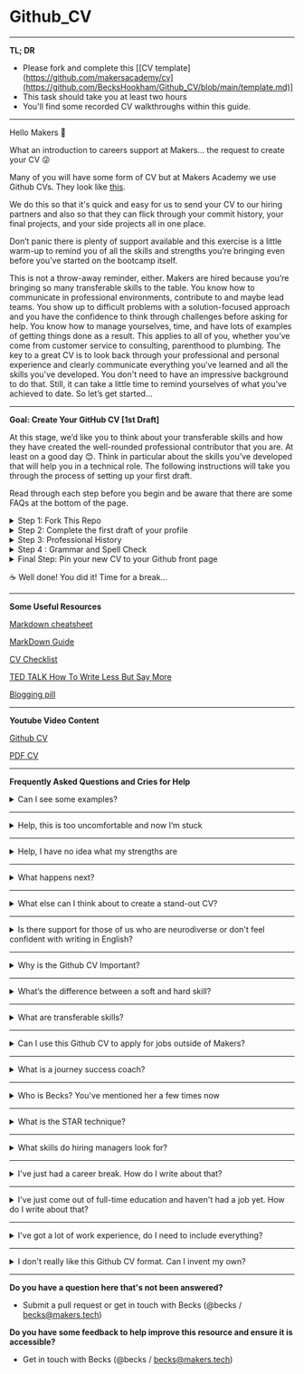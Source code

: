 # Github_CV


_________________________________________________________________________________________
**TL; DR**
* Please fork and complete this [[CV template](https://github.com/makersacademy/cv](https://github.com/BecksHookham/Github_CV/blob/main/template.md)]
* This task should take you at least two hours
* You'll find some recorded CV walkthroughs within this guide.
_________________________________________________________________________________________







Hello Makers 👋

What an introduction to careers support at Makers… the request to create your CV 😜

Many of you will have some form of CV but at Makers Academy we use Github CVs. They look like [this](https://github.com/JoshuaNg2332/cv).

We do this so that it's quick and easy for us to send your CV to our hiring partners and also so that they can flick through your commit history, your final projects, and your side projects all in one place.

Don’t panic there is plenty of support available and this exercise is a little warm-up to remind you of all the skills and strengths you’re bringing even before you’ve started on the bootcamp itself. 

This is not a throw-away reminder, either. Makers are hired because you’re bringing so many transferable skills to the table. You know how to communicate in professional environments, contribute to and maybe lead teams. You show up to difficult problems with a solution-focused approach and you have the confidence to think through challenges before asking for help. You know how to manage yourselves, time, and have lots of examples of getting things done as a result. This applies to all of you, whether you’ve come from customer service to consulting, parenthood to plumbing. The key to a great CV is to look back through your professional and personal experience and clearly communicate everything you've learned and all the skills you've developed. You don't need to have an impressive background to do that. Still, it can take a little time to remind yourselves of what you’ve achieved to date. So let’s get started…

__________________________________________________________________________________________________________________________________________________________
__Goal:  Create Your GitHub CV [1st Draft]__

At this stage, we’d like you to think about your transferable skills and how they have created the well-rounded professional contributor that you are. At least on a good day 😊. Think in particular about the skills you’ve developed that will help you in a technical role. The following instructions will take you through the process of setting up your first draft.

Read through each step before you begin and be aware that there are some FAQs at the bottom of the page.

<details>
<summary> Step 1: Fork This Repo </summary>
<br>

    https://github.com/makersacademy/cv

        Please don't rename the repo - leave it as /cv
  
</details>

<details>
<summary>Step 2: Complete the first draft of your profile</summary>
<br>

**In a concise summary, describe the key skills and experiences that evidence your strengths.**
  
  * What quantifiable skills and experience have you built up so far? Tell us about your professional and personal successes.
  * What has motivated you to go into software development? What first caught your interest? 
  * What are you interested in learning now?
  
 **Keep the following in mind when you’re writing your profile**


* How you start and how you end matters. Your profile can grab a reader’s attention and make them want to read on or do the total opposite.
* Make it clear that you are a software developer and include any special interests you have (it might be front-end or back-end). 
* Avoid "I am a teacher and aspiring software developer" turns of phrase. Claim your identity as a developer.
* Consider what you have to offer from day one and emphasise the value you can add. 

</details>

<details>
<summary>Step 3: Professional History</summary>
<br>

**Write up your professional history to date as you would in a traditional CV putting your most recent experience first and working back from there.**

For each role, write down the skills you’ve developed and the successes you’ve had and make them relevant to the skills required in a technical role.

This means we don’t want to see you copying and pasting content from CVs you’ve already written which is probably excellent if you want a job working in your previous industry. That is not why you’re here now is it?! 🫠
  
</details>

<details>
<summary>Step 4 :  Grammar and Spell Check</summary>
<br>
  
📝 Run it through [Grammerly](https://www.grammarly.com/) or another spellchecker.
  
📝 Read it out loud to yourself (if you need to take a breath before you finish a sentence, it’s too long).

📝 Ask someone to read it through for you. 
  
</details>

<details>
<summary>Final Step: Pin your new CV to your Github front page</summary>
<br>
  
There's a pin repo field at the top right of the screen.
  
</details>

☕ Well done! You did it! Time for a break...




__________________________________________________________________________________________________________________________________________________________

**Some Useful Resources**

[Markdown cheatsheet](http://nestacms.com/docs/creating-content/markdown-cheat-sheet)

[MarkDown Guide](https://www.markdownguide.org/)

[CV Checklist](https://github.com/makersacademy/pre_course/blob/main/cv/cv_checklist.md)

[TED TALK How To Write Less But Say More](https://www.youtube.com/watch?v=v6BmurUpiN0)

[Blogging pill](https://github.com/makersacademy/pre_course/blob/main/pills/blogging.md)

__________________________________________________________________________________________________________________________________________________________

**Youtube Video Content**

[Github CV](https://youtu.be/yaGK_PFYsvE)

[PDF CV](https://youtu.be/OURQcH2jaAs)
__________________________________________________________________________________________________________________________________________________________
**Frequently Asked Questions and Cries for Help**



<details>
<summary> Can I see some examples?</summary>
<br>

 
Sophie Gill https://github.com/soph-g/CV
  
Jason Wong: https://github.com/jasylwong/CV
  
Leo Xia https://github.com/LeoRoma/CV
  
Bart Biernat: https://github.com/fo0s/CV
  
Angela Wolff: https://github.com/Whatapalaver/CV
    
</details>

__________________________________________________________________________________________________________________________________________________________

<details>
<summary>Help, this is too uncomfortable and now I’m stuck</summary>
<br>

Regardless of your level of experience, writing a CV for a new industry can bring up a lot of uncomfortable emotions. Feelings of inadequacy and insecurity, thoughts of not having a “good enough” background or one that “ doesn’t make sense” are normal and you’re probably feeling these along with the rest of your cohort at the moment. Give yourself a little hug and move on.
  
Remember this is a first draft and a chance to gather your ideas and reflect on the past. Try writing notes or mindmaps before you commit to writing. If all else fails, just write a rubbish CV. You will have plenty of time to refactor and test it through your journey at Makers.

</details>

__________________________________________________________________________________________________________________________________________________________

<details>
<summary>Help, I have no idea what my strengths are</summary>
<br>

Again, this is a common feeling and your journey success coach will support you at the end of the course to build a Github CV you can feel proud of. However, there are some key ways that you can start to unblock yourself now.

⭐ Ask yourself if you’re feeling a bit down or low-energy today. If that’s the case, leave your CV for now and come back to it when you’re feeling a little better. 
    
⭐ Go for a walk and think about your career history. Moving your body like this can help you unlock connections you haven’t made yet.

⭐ Ask your friends and family what strengths they see in you and ask them to explain their reasons. Some Makers have even sent a short survey out to their close network to find out what strengths others see in them.

⭐ Pay close attention to your successes at Makers and make a note of them. You could write an entire skills section and just write about Makers. Makers is a great place for transformation. 

</details>

__________________________________________________________________________________________________________________________________________________________

<details>
<summary>What happens next?</summary>
<br>


When you graduate you’ll be able to add the technical projects you’ve created at Makers and the languages you’ve learned. 
The careers support team will run a workshop in the week after you graduate which give you the chance to ask questions and gather a little more context. You’ll also have an individual CV review with your personal journey success coach who will be allocated to you after you graduate.

If you’d like some CV coaching now, you can contact @becks on slack. Becks will be happy to take a quick look or answer any questions. 

</details>

__________________________________________________________________________________________________________________________________________________________

<details>
<summary>What else can I think about to create a stand-out CV?</summary>
<br>

👉 **Get Organised** Bookmark this link so that you can come back to it at the end of the course for review.

👉 **Keep your Github looking fresh** As you go through Makers, spend some time [writing good READMEs](https://github.com/makersacademy/pre_course/blob/main/cv/clean_your_github.md) for each project and pinning your projects to Github. This is the kind of material hiring managers like to look at.

👉 **Write a blog** Employers are genuinely interested in your career change stories and are usually impressed to interview Makers who have written blogs about their technical and personal journey through Makers. An idea to blog can only become real if you dedicate time to writing even when you don’t feel like it. Book a meeting with yourself now to think about writing your blog and how you are going to set aside time to write it.

**Here are a couple of examples:**
  
https://kate-morris-new.medium.com/
  
https://medium.com/@FiddlersCode

but seriously, [there are loads](https://docs.google.com/spreadsheets/d/1l94sEDt5tn4GTzNrdoIJJVfv-KqY1qmI9gtnIrPLRhE/edit#gid=0).

We also have lots of blogs written by Makers on our [company page](https://makersacademy.medium.com/), too. 

👉**Read technical books, blogs or listen to podcasts** and keep your eye on tech meet-ups posted in the #events channel in slack. You can include meet-ups you go to regularly and favourite blogs, podcasts, and books on your CV as a great indicator of your interest in tech and a talking point at your next interview.
  
👉**After you graduate you might also think about creating your website** (using React naturally :) ) to showcase your work. This is particularly relevant if you’re applying for front-end roles. You’ll notice that many of the CV examples include links to personal websites.

</details>

__________________________________________________________________________________________________________________________________________________________


<details>
<summary> Is there support for those of us who are neurodiverse or don't feel confident with writing in English? </summary>
<br>  

You will be allocated your own journey success coach after you graduate who will work with you as an individual. If you tell us you have an additional learning requirement (it doesn’t need to be formerly diagnosed) then we’ll talk to you a bit about how you are affected and will agree on a support plan with you around it. The same applies if English is not your first language.

If you don’t have easy access to a confident English speaker and writer then we’ll want to make sure you send any written work to us to review before you send it to an employer.

If you want CV help now and don't want to wait until the end of the bootcamp, please send a direct message on Slack to @becks
    
</details>

__________________________________________________________________________________________________________________________________________________________


<details>
<summary>  Why is the Github CV Important? </summary>
<br>
    
  
When you apply to a Makers hiring partner, we send them your Github CV. It’s the first introduction they get to you. Some are a little pickier than others and will look through your pinned repos and carefully read your CV and choose who they want to interview. Others prefer to meet you for a face-to-face interview or send you a tech test and reserve judgement based on your CV alone. So you can of course still get a tech test or interview if your CV is not quite yet perfected. However, you’ll be increasing your opportunities if you’re able to make it an easy and enjoyable read for a hiring manager. 
    
</details>

__________________________________________________________________________________________________________________________________________________________

<details>
<summary>What’s the difference between a soft and hard skill?</summary>
<br>
    
A hard skill is like carpentry, baking, advanced Excel or (hey) coding. You learnt a skill and now you can create something with it. Tech languages and tools are hard skills You can write Ruby on your CV and a technical recruiter will know you can use Ruby and an Object Oriented Programming language. As a bootcamp graduate, we encourage you to back up the language with a project so we can see how you code in Ruby. You’ll have to do this less and less the more experience you gain in the industry.

A soft skill is harder to define and includes communication, analysis, teamwork, presenting, getting things done. The way you evidence a soft skill is by describing a time when you successfully used that skill.

Here's an example

 
    ADAPTABILITY

    I consider myself a highly adaptive individual able to adjust based on the situation.
    
    Once I arrived to start my placement year in China with Goldwind, I found out during my onboarding process that I wasn't 
    suited for the role they needed. I asked my superior if there was a purpose I could fill in the department. Noticing a 
    communication issue with a different member of staff and an international intern, I inquired if it would be appropriate 
    for me to take care of the English speaking staff and escalate if necessary. It turned out to be a fruitful endeavour, 
    creating a role for myself where I could use the skill had and providing relief for an understaffed IT team.

    Thanks to Maker, Chris Ly:
    https://github.com/defc0nONE/CV

    
</details>

__________________________________________________________________________________________________________________________________________________________

<details>
<summary>What are transferable skills?</summary>
<br>
    
__Transferable skills are similar to soft skills.__ The implication is that although you have not worked as C# developer you have the skills required to speedily become one and add value to a business. The underlying skills to become a C# developer might be great attention to detail, problem-solving, self-led learning, learning quickly, teamwork, communication, and bug spotting. Again, wherever possible you want to back up each descriptor (e.g. great communicator) with an example. Anyone can say they are a great communicator but it is not understood as genuine unless you can describe a time when you used effective communication to achieve something.
    
</details>

__________________________________________________________________________________________________________________________________________________________

<details>
<summary>Can I use this Github CV to apply for jobs outside of Makers?</summary>
<br>

These CVs are great to send directly to an engineering manager or an otherwise technical person. However, when you are applying to companies outside of Makers you'll probably need a slightly more traditional CV that might look something like [this](https://drive.google.com/drive/u/0/folders/1WpyMBLu2hvxbhKCbAOP-E33-OZuJak9_)

There are three reasons for this.
1. You're applying through a system that asks you to "upload" a CV and you need to drop a PDF rather than a link
2. You're sending your CV to someone in HR or recruitment who doesn't have a Github account
3. You also write a cover letter to companies outside of Makers so your CV needn't be quite so long    
 
</details>

__________________________________________________________________________________________________________________________________________________________

<details>
<summary>What is a journey success coach?</summary>
<br>
    
We have a team of trained coaches (some are trained life coaches and some are trained career coaches) whose role at Makers is to work with you individually after you graduate and make sure that you have a clear learning plan, are managing interview anxiety, and are generally feeling positive about your job-hunt. They offer CV reviews, can talk to you about your job-hunting strategy, organise mock interviews, and are generally able to offer a space just for you to talk. You might want to speak a lot about your CV or you might be having a really difficult time managing your mood and motivation. 

You will have your own journey success coach at the end of Makers and you can book them for a one-to-one conversation when you need it.

</details>

__________________________________________________________________________________________________________________________________________________________


<details>
<summary>Who is Becks? You've mentioned her a few times now</summary>
<br>
    
Becks is one of the journey success coaches. You can see her background and connect wither her on [LinkedIn here](www.linkedin.com/in/beckshookham).

You'll meet her in workshops later down the course and she's written a lot of the content you read about job hunting. If you have any questions, concerns or just want to have a career-related conversation and you're not sure who you should ask - always ask @becks. 

You can find her on Slack on @becks or email becks@makers.tech

</details>


__________________________________________________________________________________________________________________________________________________________

<details>
<summary>What is the STAR technique?</summary>
<br>
    
The STAR technique is a structure to use when you are describing experiences from your life. If you are asked a question that begins "tell me about a time when..." then using STAR will ensure your answer is clear, concise, and focuses on you.

You can use STAR in an interview but also think about how you can bring the same structure into a CV and cover letter.

It's described well in [this article.](https://www.thebalancecareers.com/what-is-the-star-interview-response-technique-2061629)

</details>

__________________________________________________________________________________________________________________________________________________________

<details>
<summary>What skills do hiring managers look for?</summary>
<br>

We've put together some thoughts from hiring managers on [what makes a good developer](https://github.com/makersacademy/jobhunters/blob/main/pills/TechCV/what_makes_a_good_developer.md)

</details>

__________________________________________________________________________________________________________________________________________________________

<details>
<summary>I've just had a career break. How do I write about that?</summary>
<br>

Most of our employers like to have a full history of your experience and so it is important to account for every year of your professional history. Taking time out for a career break, travel, and learn something new are all part of working life. Please do write a little about what you were doing and perhaps even what you learned. If you took some time out to recover from an illness then it is standard to include this, too. If you are a domestic engineer (or parent), then this isn't a "break". Include it.

</details>

__________________________________________________________________________________________________________________________________________________________

<details>
<summary>I've just come out of full-time education and haven't had a job yet. How do I write about that?</summary>
<br>

We love when you come straight from education to Makers. Those of you who choose this path are always driven and excited about building a big career. It's such a great time to train in software because you have your whole professional lives to grow. 

You do have experience to write about. It just won't be about work experience. Write about your education, clubs, societies, volunteering, really anything you think makes you uniquely you. If you have had a part-time job in retail or similar then include this. You will have lots of skills to demonstrate including customer service and working under pressure.

A journey success coach will help you refine your CV once you have your ideas down. 

</details>



__________________________________________________________________________________________________________________________________________________________

<details>
<summary>I've got a lot of work experience, do I need to include everything?</summary>
<br>

Some companies do like to know what you've done every year of your professional life so you do need to make sure it's written down somewhere so they can request a complete version of your CV if they need it. You might choose just to write about the last 10 years of your career, or you might only include a description for jobs most relevant to tech. 

In the same way (particularly in hospitality) you might have changed jobs often but stay in a similar role. In this case, you might choose to write this in one section so it might look like this:

    Barback                                                                                             August 2016 - September 2022   
    Various high-end cocktail bars
    
    - Memorised over 50 cocktail recipes I was able to alter to suit individual preferences.
    - Et cetera
    
    
</details>


__________________________________________________________________________________________________________________________________________________________

<details>
<summary>I don't really like this Github CV format. Can I invent my own?</summary>
<br>

Of course you can. The most important part of the Github CV is easy access to your Github portfolio. [Ben](https://github.com/BenSheridanEdwards/GitHub_CV) chose to upload his traditional CV and [Coral](https://github.com/Coral-Ann) for example uploaded both. As long as you convey your strengths as a developer and create an enjoyable reading experience for hiring managers then we encourage you to get creative.
    
</details>

__________________________________________________________________________________________________________________________________________________________

__Do you have a question here that's not been answered?__ 
* Submit a pull request or get in touch with Becks (@becks / becks@makers.tech)

__Do you have some feedback to help improve this resource and ensure it is accessible?__
* Get in touch with Becks (@becks / becks@makers.tech)
